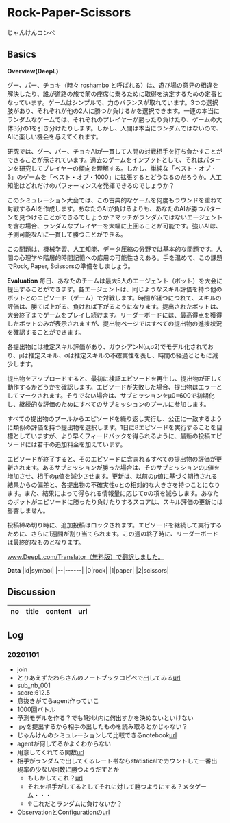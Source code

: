 # Rock-Paper-Scissors

じゃんけんコンペ

## Basics
**Overview(DeepL)**

グー、パー、チョキ（時々 roshambo と呼ばれる）は、遊び場の意見の相違を解決したり、誰が道路の旅で前の座席に乗るために取得を決定するための定番となっています。ゲームはシンプルで、力のバランスが取れています。3つの選択肢があり、それぞれが他の2人に勝つか負けるかを選択できます。一連の本当にランダムなゲームでは、それぞれのプレイヤーが勝ったり負けたり、ゲームの大体3分の1を引き分けたりします。しかし、人間は本当にランダムではないので、AIに楽しい機会を与えてくれます。

研究では、グー、パー、チョキAIが一貫して人間の対戦相手を打ち負かすことができることが示されています。過去のゲームをインプットとして、それはパターンを研究してプレイヤーの傾向を理解する。しかし、単純な「ベスト・オブ・3」のゲームを「ベスト・オブ・1000」に拡張するとどうなるのだろうか。人工知能はどれだけのパフォーマンスを発揮できるのでしょうか？

このシミュレーション大会では、この古典的なゲームを何度もラウンドを重ねて対戦するAIを作成します。あなたのAIが負けるよりも、あなたのAIが勝つパターンを見つけることができるでしょうか？マッチがランダムではないエージェントを含む場合、ランダムなプレイヤーを大幅に上回ることが可能です。強いAIは、予測可能なAIに一貫して勝つことができる。

この問題は、機械学習、人工知能、データ圧縮の分野では基本的な問題です。人間の心理学や階層的時間記憶への応用の可能性さえある。手を温めて、この課題でRock, Paper, Scissorsの準備をしましょう。

**Evaluation**
毎日、あなたのチームは最大5人のエージェント（ボット）を大会に提出することができます。各エージェントは、同じようなスキル評価を持つ他のボットとのエピソード（ゲーム）で対戦します。時間が経つにつれて、スキルの評価は、勝てば上がる、負ければ下がるようになります。提出されたボットは、大会終了までゲームをプレイし続けます。リーダーボードには、最高得点を獲得したボットのみが表示されますが、提出物ページではすべての提出物の進捗状況を確認することができます。

各提出物には推定スキル評価があり、ガウシアンN(μ,σ2)でモデル化されており、μは推定スキル、σは推定スキルの不確実性を表し、時間の経過とともに減少します。

提出物をアップロードすると、最初に検証エピソードを再生し、提出物が正しく動作するかどうかを確認します。エピソードが失敗した場合、提出物はエラーとしてマークされます。そうでない場合は、サブミッションをμ0=600で初期化し、継続的な評価のためにすべてのサブミッションのプールに参加します。

すべての提出物のプールからエピソードを繰り返し実行し、公正に一致するように類似の評価を持つ提出物を選択します。1日に8エピソードを実行することを目標としていますが、より早くフィードバックを得られるように、最新の投稿エピソードには若干の追加料金を加えています。

エピソードが終了すると、そのエピソードに含まれるすべての提出物の評価が更新されます。あるサブミッションが勝った場合は、そのサブミッションのμ値を増加させ、相手のμ値を減少させます。更新は、以前のμ値に基づく期待される結果からの偏差と、各提出物の不確実性σとの相対的な大きさを持つことになります。また、結果によって得られる情報量に応じてσの項を減らします。あなたのボットがエピソードに勝ったり負けたりするスコアは、スキル評価の更新には影響しません。

投稿締め切り時に、追加投稿はロックされます。エピソードを継続して実行するために、さらに1週間が割り当てられます。この週の終了時に、リーダーボードは最終的なものとなります。

www.DeepL.com/Translator（無料版）で翻訳しました。

**Data**
|id|symbol|
|--|------|
|0|rock|
|1|paper|
|2|scissors|

## Discussion
|no|title|content|url|
|--|--|--|--|

## Log
### 20201101
 - join
 - とりあえずたわらさんのノートブックコピペで出してみる[url](https://www.kaggle.com/ttahara/rps-simple-baseline)
 - sub_nb_001
  - score:612.5
 - 息抜きがてらagent作っていこ
 - 1000回バトル
  - 予測モデルを作る？でも1秒以内に何出すかを決めないといけない
   - .pyを提出するから相手の出したものを読み取るとかじゃない？
 - じゃんけんのシミュレーションして比較できるnotebook[url](https://www.kaggle.com/ihelon/rock-paper-scissors-agents-comparison)
  - agentが何してるかよくわからない
 - 用意してくれてる関数[url](https://github.com/Kaggle/kaggle-environments/blob/master/kaggle_environments/envs/rps/agents.py)
  - 相手がランダムで出してくるレート帯ならstatisticalでカウントして一番出現率の少ない回数に勝つようだすとか
    - もしかしてこれ？[url](https://www.kaggle.com/alexandersamarin/decision-tree-classifier?scriptVersionId=46574034)
    - それを相手がしてるとしてそれに対して勝つようにする？メタゲーム・・・
     - ↑これだとランダムに負けないか？
 - ObservationとConfigurationの[url](https://github.com/Kaggle/kaggle-environments/blob/master/kaggle_environments/envs/rps/helpers.py)
